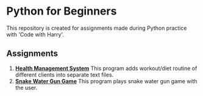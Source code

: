 # Python for Beginners
This repository is created for assignments made during Python practice with 'Code with Harry'.
## Assignments
1. **[Health Management System](https://github.com/ShahidNawaz01/python_practice/blob/master/healthmanagement.py)**
This program adds workout/diet routine of different clients into separate text files.
2. **[Snake Water Gun Game](https://github.com/ShahidNawaz01/python_practice/blob/master/snake_water_gun_game.py)**
This program plays snake water gun game with the user.
